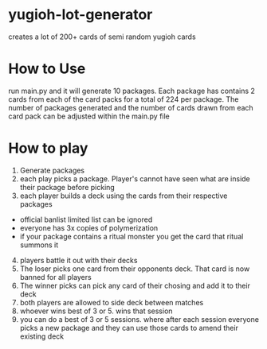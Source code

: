 # yugioh-lot-generator
creates a lot of 200+ cards of semi random yugioh cards

# How to Use
run main.py and it will generate 10 packages. Each package has contains 2 cards from each of the card packs for a total of 224 per package.
The number of packages generated and the number of cards drawn from each card pack can be adjusted within the main.py file

# How to play
1. Generate packages
2. each play picks a package. Player's cannot have seen what are inside their package before picking
3. each player builds a deck using the cards from their respective packages
  * official banlist limited list can be ignored
  * everyone has 3x copies of polymerization 
  * if your package contains a ritual monster you get the card that ritual summons it
4. players battle it out with their decks
5. The loser picks one card from their opponents deck. That card is now banned for all players
6. The winner picks can pick any card of their chosing and add it to their deck
7. both players are allowed to side deck between matches
8. whoever wins best of 3 or 5. wins that session
9. you can do a best of 3 or 5 sessions. where after each session everyone picks a new package and they can use those cards to amend their existing deck
